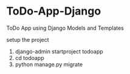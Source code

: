 # ToDo-App-Django
ToDo App using Django Models and Templates

setup the project
1. django-admin startproject todoapp
2. cd todoapp
3. python manage.py migrate

